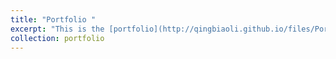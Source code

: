 ```yaml
---
title: "Portfolio "
excerpt: "This is the [portfolio](http://qingbiaoli.github.io/files/Portfolio_CAD.pdf) of CAD model "
collection: portfolio
---
```


